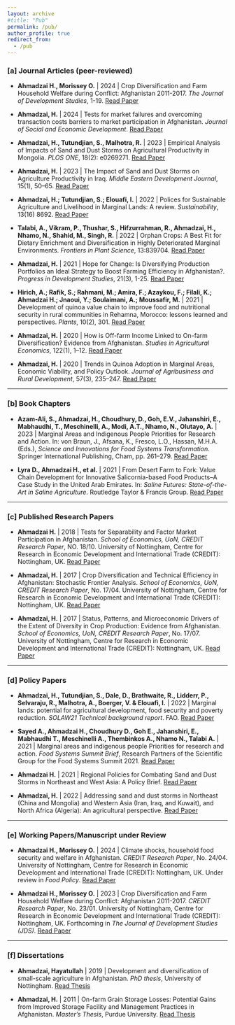 ```yaml
---
layout: archive
#title: "Pub"
permalink: /pub/
author_profile: true
redirect_from:
  - /pub
---
```


### [a] Journal Articles (peer-reviewed)

- **Ahmadzai H., Morissey O.** \| 2024 \| Crop Diversification and Farm Household Welfare during Conflict: Afghanistan 2011-2017. *The Journal of Development Studies*, 1-19. [Read Paper](https://doi.org/10.1080/00220388.2024.2404576)

- **Ahmadzai, H.** \| 2024 \| Tests for market failures and overcoming transaction costs barriers to market participation in Afghanistan. *Journal of Social and Economic Development*. [Read Paper](https://doi.org/10.1007/s40847-024-00364-2)

- **Ahmadzai, H., Tutundjian, S., Malhotra, R.** \| 2023 \| Empirical Analysis of Impacts of Sand and Dust Storms on Agricultural Productivity in Mongolia. *PLOS ONE*, 18(2): e0269271. [Read Paper](https://doi.org/10.1371/journal.pone.0269271)

- **Ahmadzai, H.** \| 2023 \| The Impact of Sand and Dust Storms on Agriculture Productivity in Iraq. *Middle Eastern Development Journal*, 15(1), 50–65. [Read Paper](https://doi.org/10.1080/17938120.2023.2166748)

- **Ahmadzai, H.; Tutundjian, S.; Elouafi, I.** \| 2022 \| Polices for Sustainable Agriculture and Livelihood in Marginal Lands: A review. *Sustainability*, 13(16) 8692. [Read Paper](https://doi.org/10.3390/su13168692)

- **Talabi, A., Vikram, P., Thushar, S., Hifzurrahman, R., Ahmadzai, H., Nhamo, N., Shahid, M., Singh, R.** \| 2022 \| Orphan Crops: A Best Fit for Dietary Enrichment and Diversification in Highly Deteriorated Marginal Environments. *Frontiers in Plant Science*, 13:839704. [Read Paper](https://doi.org/10.3389/fpls.2022.839704)

- **Ahmadzai, H.** \| 2021 \| Hope for Change: Is Diversifying Production Portfolios an Ideal Strategy to Boost Farming Efficiency in Afghanistan?. *Progress in Development Studies*, 21(3), 1-25. [Read Paper](https://doi.org/10.1177/14649934211031745)

- **Hirich, A.; Rafik, S.; Rahmani, M.; Amira, F.; Azaykou, F.; Filali, K.; Ahmadzai H.; Jnaoui, Y.; Soulaimani, A.; Moussafir, M.** \| 2021 \| Development of quinoa value chain to improve food and nutritional security in rural communities in Rehamna, Morocco: lessons learned and perspectives. *Plants*, 10(2), 301. [Read Paper](https://doi.org/10.3390/plants10020301)

- **Ahmadzai, H.** \| 2020 \| How is Off-farm Income Linked to On-farm Diversification? Evidence from Afghanistan. *Studies in Agricultural Economics*, 122(1), 1–12. [Read Paper](https://doi.org/10.7896/j.2010)

- **Ahmadzai, H.** \| 2020 \| Trends in Quinoa Adoption in Marginal Areas, Economic Viability, and Policy Outlook. *Journal of Agribusiness and Rural Development*, 57(3), 235–247. [Read Paper](https://doi.org/10.17306/J.JARD.2020.01351)

---

### [b] Book Chapters

- **Azam-Ali, S., Ahmadzai, H., Choudhury, D., Goh, E.V., Jahanshiri, E., Mabhaudhi, T., Meschinelli, A., Modi, A.T., Nhamo, N., Olutayo, A.** \| 2023 \| Marginal Areas and Indigenous People Priorities for Research and Action. In: von Braun, J., Afsana, K., Fresco, L.O., Hassan, M.H.A. (Eds.), *Science and Innovations for Food Systems Transformation*. Springer International Publishing, Cham, pp. 261–279. [Read Paper](https://doi.org/10.1007/978-3-031-15703-5_14)

- **Lyra D., Ahmadzai H., et al.** \| 2021 \| From Desert Farm to Fork: Value Chain Development for Innovative Salicornia-based Food Products–A Case Study in the United Arab Emirates. In: *Saline Futures: State-of-the-Art in Saline Agriculture*. Routledge Taylor & Francis Group. [Read Paper](https://doi.org/10.1201/9781003112327-11)

---

### [c] Published Research Papers

- **Ahmadzai H.** \| 2018 \| Tests for Separability and Factor Market Participation in Afghanistan. *School of Economics, UoN, CREDIT Research Paper*, NO. 18/10. University of Nottingham, Centre for Research in Economic Development and International Trade (CREDIT): Nottingham, UK. [Read Paper](https://doi.org/10.1093/surveys/cff6sdf)

- **Ahmadzai, H.** \| 2017 \| Crop Diversification and Technical Efficiency in Afghanistan: Stochastic Frontier Analysis. *School of Economics, UoN, CREDIT Research Paper*, No. 17/04. University of Nottingham, Centre for Research in Economic Development and International Trade (CREDIT): Nottingham, UK. [Read Paper](https://doi.org/10.1017/a556sdf)

- **Ahmadzai, H.** \| 2017 \| Status, Patterns, and Microeconomic Drivers of the Extent of Diversity in Crop Production: Evidence from Afghanistan. *School of Economics, UoN, CREDIT Research Paper*, No. 17/07. University of Nottingham, Centre for Research in Economic Development and International Trade (CREDIT): Nottingham, UK. [Read Paper](https://doi.org/10.1038/5vnd9f3)

---

### [d] Policy Papers

- **Ahmadzai, H., Tutundjian, S., Dale, D., Brathwaite, R., Lidderr, P., Selvaraju, R., Malhotra, A., Boerger, V. & Elouafi, I.** \| 2022 \| Marginal lands: potential for agricultural development, food security and poverty reduction. *SOLAW21 Technical background report*. FAO. [Read Paper](https://doi.org/10.4060/cc2838en)

- **Sayed A., Ahmadzai H., Choudhury D., Goh E., Jahanshiri, E., Mabhaudhi T., Meschinelli A., Thembinkos A., Nhamo N., Talabi A.** \| 2021 \| Marginal areas and indigenous people Priorities for research and action. *Food Systems Summit Brief*, Research Partners of the Scientific Group for the Food Systems Summit 2021. [Read Paper](https://doi.org/10.48565/fd4f-rk35)

- **Ahmadzai H.** \| 2021 \| Regional Policies for Combating Sand and Dust Storms in Northeast and West Asia: A Policy Brief. [Read Paper](https://doi.org/10.1145/policy-brief-sandstorms)

- **Ahmadzai, H.** \| 2022 \| Addressing sand and dust storms in Northeast (China and Mongolia) and Western Asia (Iran, Iraq, and Kuwait), and North Africa (Algeria): An agricultural perspective. [Read Paper](https://doi.org/10.1186/s41389-022-00306)

---

### [e] Working Papers/Manuscript under Review

- **Ahmadzai H., Morissey O.** \| 2024 \| Climate shocks, household food security and welfare in Afghanistan. *CREDIT Research Paper*, No. 24/04. University of Nottingham, Centre for Research in Economic Development and International Trade (CREDIT): Nottingham, UK. Under review in *Food Policy*. [Read Paper](https://doi.org/10.1016/j.foodpol.2024.104195)

- **Ahmadzai H., Morissey O.** \| 2023 \| Crop Diversification and Farm Household Welfare during Conflict: Afghanistan 2011-2017. *CREDIT Research Paper*, No. 23/01. University of Nottingham, Centre for Research in Economic Development and International Trade (CREDIT): Nottingham, UK. Forthcoming in *The Journal of Development Studies (JDS)*. [Read Paper](https://doi.org/10.1080/00220388.2024.2404576)

---

### [f] Dissertations

- **Ahmadzai, Hayatullah** \| 2019 \| Development and diversification of small-scale agriculture in Afghanistan. *PhD thesis*, University of Nottingham. [Read Thesis](https://doi.org/10.1777/xdq84ksdf)

- **Ahmadzai, H.** \| 2011 \| On-farm Grain Storage Losses: Potential Gains from Improved Storage Facility and Management Practices in Afghanistan. *Master’s Thesis*, Purdue University. [Read Thesis](https://doi.org/10.1021/xhsdf9)
